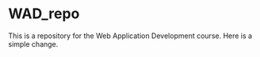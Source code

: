 # WAD_repo
This is a repository for the Web Application Development course.
Here is a simple change.
